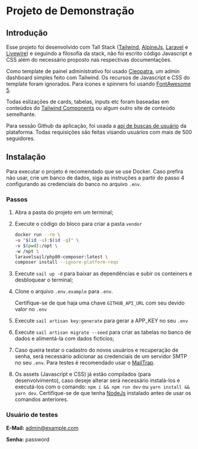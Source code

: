 # Projeto de Demonstração
## Introdução
Esse projeto foi desenvolvido com Tall Stack ([Tailwind](https://tailwindcss.com/), [AlpineJs](https://alpinejs.dev/), [Laravel](http://laravel.com) e [Livewire](https://laravel-livewire.com)) e seguindo a filosofia da stack, não foi escrito código Javascript e CSS além do necessário proposto nas respectivas documentações.

Como template de painel administrativo foi usado [Cleopatra](https://moesaid.github.io/cleopatra/), um admin dashboard simples feito com Tailwind. Os recursos de Javascript e CSS do template foram ignorados. Para ícones e spinners foi usando [FontAwesome 5](https://fontawesome.com). 

Todas eslizações de cards, tabelas, inputs etc foram baseadas em conteúdos do [Tailwind Components](https://tailwindcomponents.com/) ou algum outro site de conteúdo semelhante.

Para sessão Github da aplicação, foi usada a [api de buscas de usuário](https://docs.github.com/en/rest/reference/search#search-users) da plataforma. Todas requisições são feitas visando usuários com mais de 500 seguidores. 
## Instalação

Para executar o projeto é recomendado que se use Docker. Caso prefira não usar, crie um banco de dados, siga as instruções a partir do passo 4 configurando as credenciais do banco no arquivo ```.env```.

### Passos

1. Abra a pasta do projeto em um terminal;
2. Execute o código do bloco para criar a pasta ```vendor```
    ```sh
    docker run --rm \
    -u "$(id -u):$(id -g)" \
    -v $(pwd):/opt \
    -w /opt \
    laravelsail/php80-composer:latest \
    composer install --ignore-platform-reqs
    ```
3. Execute ```sail up -d``` para baixar as dependências e subir os conteiners e desbloquear o terminal;

4. Clone o arquivo ```.env.example``` para ```.env```.

     Certifique-se de que haja uma chave `GITHUB_API_URL` com seu devido valor no `.env`

5. Execute `sail artisan key:generate` para gerar a APP_KEY no seu `.env`

6. Execute `sail artisan migrate --seed` para criar as tabelas no banco de dados e alimentá-la com dados fictícios;

7. Caso queira testar o cadastro do novos usuários e recuperação de senha, será necessário adicionar as credenciais de um servidor SMTP no seu `.env`. Para testes é recomendado usar o [MailTrap](https://mailtrap.io/). 

8. Os assets (Javascript e CSS) já estão compilados (para desenvolvimento), caso deseje alterar será necessário instalá-los e executá-los com o comando: `npm i && npm run dev` ou `yarn install && yarn dev`. Certifíque-se de que tenha [NodeJs](https://nodejs.org/en/) instalado antes de usar os comandos anteriores.
    
### Usuário de testes
**E-Mail:** admin@example.com

**Senha:** password

